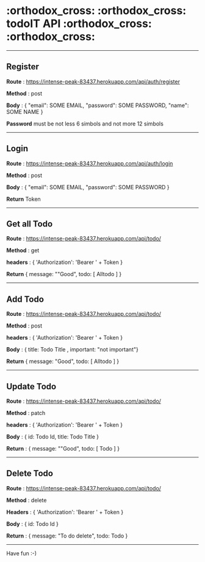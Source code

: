 <h1>:orthodox_cross: :orthodox_cross: todoIT API :orthodox_cross: :orthodox_cross:</h1>

---

<h2>Register</h2>

**Route** : https://intense-peak-83437.herokuapp.com/api/auth/register

**Method** : post

**Body** : {
"email": SOME EMAIL,
"password": SOME PASSWORD,
"name": SOME NAME
}

**Password** must be not less 6 simbols and not more 12 simbols

---

<h2>Login</h2>

**Route** : https://intense-peak-83437.herokuapp.com/api/auth/login

**Method** : post

**Body** : {
"email": SOME EMAIL,
"password": SOME PASSWORD
}

**Return** Token

---

<h2>Get all Todo</h2>

**Route** : https://intense-peak-83437.herokuapp.com/api/todo/

**Method** : get

**headers** : { 'Authorization': 'Bearer ' + Token }

**Return** { message: ""Good", todo: [ Alltodo ] }

---

<h2>Add Todo</h2>

**Route** : https://intense-peak-83437.herokuapp.com/api/todo/

**Method** : post

**headers** : { 'Authorization': 'Bearer ' + Token }

**Body** : { title: Todo Title , important: "not important"}

**Return** { message: "Good", todo: [ Alltodo ] }

---

<h2>Update Todo</h2>

**Route** : https://intense-peak-83437.herokuapp.com/api/todo/

**Method** : patch

**headers** : { 'Authorization': 'Bearer ' + Token }

**Body** : { id: Todo Id, title: Todo Title }

**Return** : { message: ""Good", todo: [ Todo ] }

---

<h2>Delete Todo</h2>

**Route** : https://intense-peak-83437.herokuapp.com/api/todo/

**Method** : delete

**Headers** : { 'Authorization': 'Bearer ' + Token }

**Body** : { id: Todo Id }

**Return** : { message: "To do delete", todo: Todo }

---

Have fun :-)
